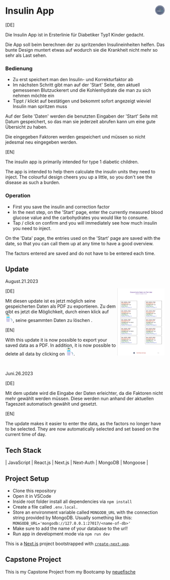 # Insulin App <img src="./public/logo.png" width="30px" style="border-radius:50%; float:right "   >

[DE]

Die Insulin App ist in Ersterlinie für Diabetiker Typ1 Kinder gedacht.

Die App soll beim berechnen der zu spritzenden Insulineinheiten helfen. Das bunte Design muntert etwas auf wodurch sie die Krankheit nicht mehr so sehr als Last sehen.

### Bedienung

- Zu erst speichert man den Insulin- und Korrekturfaktor ab
- Im nächsten Schritt gibt man auf der 'Start' Seite, den aktuell gemessenen Blutzuckerert und die Kohlenhydrate die man zu sich nehmen möchte ein
- Tippt / klickt auf bestätigen und bekommt sofort angezeigt wieviel Insulin man spritzen muss

Auf der Seite 'Daten' werden die benutzten Eingaben der 'Start' Seite mit Datum gespeichert, so das man sie jederzeit abrufen kann um eine gute Übersicht zu haben.

Die eingegeben Faktoren werden gespeichert und müssen so nicht jedesmal neu eingegeben werden.

[EN]

The insulin app is primarily intended for type 1 diabetic children.

The app is intended to help them calculate the insulin units they need to inject. The colourful design cheers you up a little, so you don't see the disease as such a burden.

### Operation

- First you save the insulin and correction factor
- In the next step, on the 'Start' page, enter the currently measured blood glucose value and the carbohydrates you would like to consume.
- Tap / click on confirm and you will immediately see how much insulin you need to inject.

On the 'Data' page, the entries used on the 'Start' page are saved with the date, so that you can call them up at any time to have a good overview.

The factors entered are saved and do not have to be entered each time.

## Update

August.21.2023

<style>
  .div:hover {
    transform: scale(1.8); /* Ändert die Skalierung beim Hover */
    transition: transform 0.5s; /* Fügt eine sanfte Animation hinzu */
  }
</style>
<img class="div" src="./public/TestUserPDF.png" width="150px" style=" float:right"/>

[DE]

Mit diesen update ist es jetzt möglich seine gespeicherten Daten als PDF zu exportieren.
Zu dem gibt es jetzt die Möglichkeit, durch einen klick auf ![img](./public/userDeleteIcon.png), seine gesammten Daten zu löschen .

[EN]

With this update it is now possible to export your saved data as a PDF.
In addition, it is now possible to delete all data by clicking on ![img](./public/userDeleteIcon.png).

</br>

Juni.26.2023

[DE]

Mit dem update wird die Eingabe der Daten erleichter, da die Faktoren nicht mehr gewählt werden müssen. Diese werden nun anhand der aktuellen Tageszeit automatisch gewählt und gesetzt.

[EN]

The update makes it easier to enter the data, as the factors no longer have to be selected. They are now automatically selected and set based on the current time of day.

## Tech Stack

| JavaScript | React.js | Next.js | Next-Auth | MongoDB | Mongoose |

## Project Setup

- Clone this repository
- Open it in VSCode
- Inside root folder install all dependencies via `npm install`
- Create a file called `.env.local.`
- Store an environment variable called `MONGODB_URL` with the connection string provided by MongoDB.
  Usually something like this: `MONGODB_URL='mongodb://127.0.0.1:27017/<name-of-db>'`
- Make sure to add the name of your database to the url!
- Run app in development mode via `npm run dev`

This is a [Next.js](https://nextjs.org/) project bootstrapped with [`create-next-app`](https://github.com/vercel/next.js/tree/canary/packages/create-next-app).

## Capstone Project

This is my Capstone Project from my Bootcamp by [neuefische](https://www.neuefische.de/)
